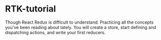 # RTK-tutorial
Though React Redux is difficult to understand.
Practicing all the concepts you've been reading about lately. You will create a store, start defining and dispatching actions, and write your first reducers.
